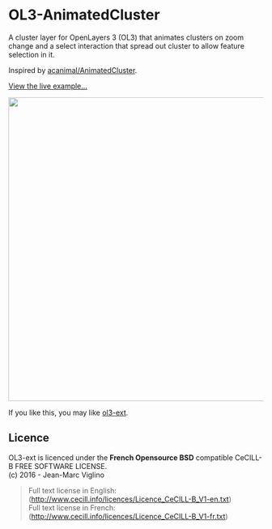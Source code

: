 # OL3-AnimatedCluster
A cluster layer for OpenLayers 3 (OL3)  that animates clusters on zoom change and a select interaction that spread out cluster to allow feature selection  in it.

Inspired by [acanimal/AnimatedCluster](https://github.com/acanimal/AnimatedCluster).

[View the live  example...](http://viglino.github.io/OL3-AnimatedCluster)

[<img src="https://github.com/Viglino/OL3-AnimatedCluster/raw/gh-pages/cluster_ani.gif" width="600px" />](http://viglino.github.io/OL3-AnimatedCluster)

If you like this, you may like [ol3-ext](http://viglino.github.io/ol3-ext/).


## Licence

OL3-ext is licenced under the **French Opensource BSD** compatible CeCILL-B FREE SOFTWARE LICENSE.  
 (c) 2016 - Jean-Marc Viglino

> Full text license in English: (http://www.cecill.info/licences/Licence_CeCILL-B_V1-en.txt)  
> Full text license in French: (http://www.cecill.info/licences/Licence_CeCILL-B_V1-fr.txt)
